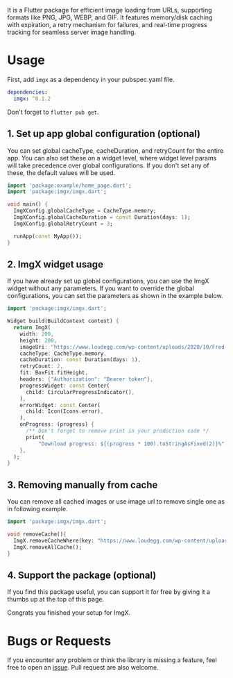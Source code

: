 It is a Flutter package for efficient image loading from URLs, supporting formats like PNG, JPG, WEBP, and GIF. It features memory/disk caching with expiration, a retry mechanism for failures, and real-time progress tracking for seamless server image handling.

# Usage

First, add `imgx` as a dependency in your pubspec.yaml file.

```yaml
dependencies:
  imgx: ^0.1.2
```

Don't forget to `flutter pub get`.

## 1. Set up app global configuration (optional)

You can set global cacheType, cacheDuration, and retryCount for the entire app. You can also set these on a widget level, where widget level params will take precedence over global configurations. If you don't set any of these, the default values will be used.

```dart
import 'package:example/home_page.dart';
import 'package:imgx/imgx.dart';

void main() {
  ImgXConfig.globalCacheType = CacheType.memory;
  ImgXConfig.globalCacheDuration = const Duration(days: 1);
  ImgXConfig.globalRetryCount = 3;

  runApp(const MyApp());
}

```

## 2. ImgX widget usage

If you have already set up global configurations, you can use the ImgX widget without any parameters. If you want to override the global configurations, you can set the parameters as shown in the example below.

```dart
import 'package:imgx/imgx.dart';

Widget build(BuildContext context) {
  return ImgX(
    width: 200,
    height: 200,
    imageUri: "https://www.loudegg.com/wp-content/uploads/2020/10/Fred-Flintstone.jpg",
    cacheType: CacheType.memory,
    cacheDuration: const Duration(days: 1),
    retryCount: 2,
    fit: BoxFit.fitHeight,
    headers: {"Authorization": "Bearer token"},
    progressWidget: const Center(
      child: CircularProgressIndicator(),
    ),
    errorWidget: const Center(
      child: Icon(Icons.error),
    ),
    onProgress: (progress) {
      /** Don't forget to remove print in your production code */
      print(
          "Download progress: ${(progress * 100).toStringAsFixed(2)}%");
    },
  );
}

```
## 3. Removing manually from cache

You can remove all cached images or use image url to remove single one as in following example.

```dart
import 'package:imgx/imgx.dart';

void removeCache(){
  ImgX.removeCacheWhere(key: "https://www.loudegg.com/wp-content/uploads/2020/10/Fred-Flintstone.jpg");
  ImgX.removeAllCache();
}

```

## 4. Support the package (optional)

If you find this package useful, you can support it for free by giving it a thumbs up at the top of this page. 


Congrats you finished your setup for ImgX.


# Bugs or Requests

If you encounter any problem or think the library is missing a feature, feel free to open an [issue](https://github.com/huygenlabs/imgx/issues/new). Pull request are also welcome.
